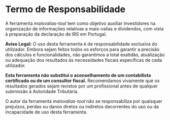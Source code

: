 # Termo de Responsabilidade

A ferramenta *maisvalias-tool* tem como objetivo auxiliar investidores na organização de informações relativas a mais-valias e dividendos, com vista à preparação da declaração de IRS em Portugal.

**Aviso Legal:**
O uso desta ferramenta é de responsabilidade exclusiva do utilizador. Embora sejam feitos todos os esforços para garantir a precisão dos cálculos e funcionalidades, não garantimos a total exatidão, atualização ou adequação dos resultados às necessidades fiscais específicas de cada utilizador.

**Esta ferramenta não substitui o aconselhamento de um contabilista certificado ou de um consultor fiscal.** Recomendamos vivamente que os resultados gerados sejam revistos por um profissional antes de qualquer submissão à Autoridade Tributária.

O autor da ferramenta *maisvalias-tool* não se responsabiliza por quaisquer prejuízos, perdas ou danos diretos ou indiretos decorrentes do uso ou da incapacidade de uso desta ferramenta.